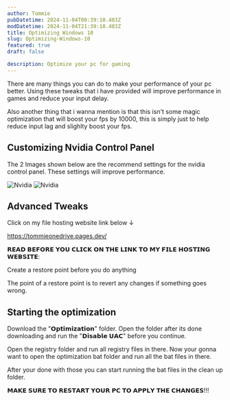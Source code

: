 ```yaml
---
author: Tommie
pubDatetime: 2024-11-04T00:39:10.483Z
modDatetime: 2024-11-04T21:39:10.483Z
title: Optimizing Windows 10
slug: Optimizing-Windows-10
featured: true
draft: false

description: Optimize your pc for gaming
---
```


There are many things you can do to make your performance of your pc better. Using these tweaks that i have provided will improve performance in games and reduce your input delay.

 Also another thing that i wanna mention is that this isn't some magic optimization that will boost your fps by 10000, this is simply just to help reduce input lag and slighlty boost your fps. 

## Customizing Nvidia Control Panel

The 2 Images shown below are the recommend settings for the nvidia control panel. These settings will improve performance.

![Nvidia](@assets/images/nvidia1.png)
![Nvidia](@assets/images/nvidia2.png)

## Advanced Tweaks

Click on my file hosting website link below ↓

https://tommieonedrive.pages.dev/

𝗥𝗘𝗔𝗗 𝗕𝗘𝗙𝗢𝗥𝗘 𝗬𝗢𝗨 𝗖𝗟𝗜𝗖𝗞 𝗢𝗡 𝗧𝗛𝗘 𝗟𝗜𝗡𝗞 𝗧𝗢 𝗠𝗬 𝗙𝗜𝗟𝗘 𝗛𝗢𝗦𝗧𝗜𝗡𝗚 𝗪𝗘𝗕𝗦𝗜𝗧𝗘:

Create a restore point before you do anything

The point of a restore point is to revert any changes if something goes wrong. 

## Starting the optimization

Download the "𝗢𝗽𝘁𝗶𝗺𝗶𝘇𝗮𝘁𝗶𝗼𝗻" folder. Open the folder after its done downloading and run the "𝗗𝗶𝘀𝗮𝗯𝗹𝗲 𝗨𝗔𝗖" before you continue. 

Open the registry folder and run all registry files in there. 
Now your gonna want to open the optimization bat folder and run all the bat files in there. 

After your done with those you can start running the bat files in the clean up folder. 

𝗠𝗔𝗞𝗘 𝗦𝗨𝗥𝗘 𝗧𝗢 𝗥𝗘𝗦𝗧𝗔𝗥𝗧 𝗬𝗢𝗨𝗥 𝗣𝗖 𝗧𝗢 𝗔𝗣𝗣𝗟𝗬 𝗧𝗛𝗘 𝗖𝗛𝗔𝗡𝗚𝗘𝗦!!!



